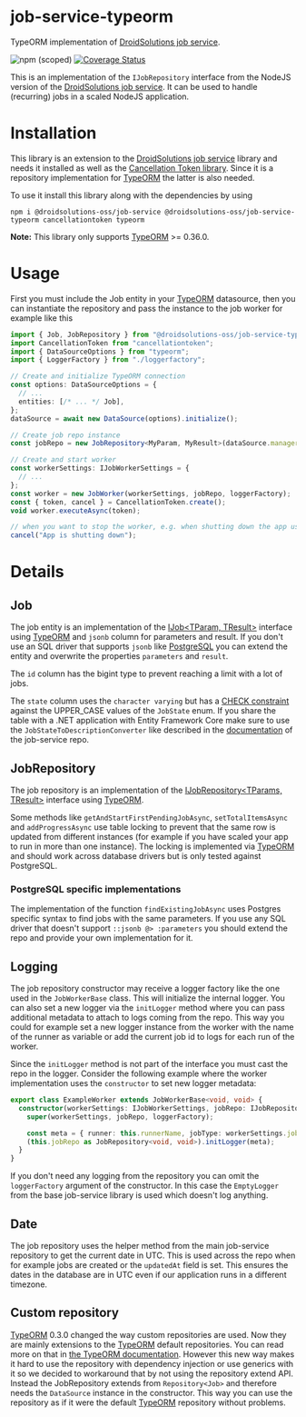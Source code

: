 # job-service-typeorm

TypeORM implementation of [DroidSolutions job service](https://github.com/droidsolutions/job-service).

![npm (scoped)](https://img.shields.io/npm/v/@droidsolutions-oss/job-service-typeorm)
[![Coverage Status](https://coveralls.io/repos/github/droidsolutions/job-service-typeorm/badge.svg?branch=main)](https://coveralls.io/github/droidsolutions/job-service-typeorm?branch=main)

This is an implementation of the `IJobRepository` interface from the NodeJS version of the [DroidSolutions job service](https://github.com/droidsolutions/job-service). It can be used to handle (recurring) jobs in a scaled NodeJS application.

# Installation

This library is an extension to the [DroidSolutions job service](https://github.com/droidsolutions/job-service) library and needs it installed as well as the [Cancellation Token library](https://github.com/conradreuter/cancellationtoken). Since it is a repository implementation for [TypeORM](https://typeorm.io) the latter is also needed.

To use it install this library along with the dependencies by using

`npm i @droidsolutions-oss/job-service @droidsolutions-oss/job-service-typeorm cancellationtoken typeorm`

**Note:** This library only supports [TypeORM](https://typeorm.io) >= 0.36.0.

# Usage

First you must include the Job entity in your [TypeORM](https://typeorm.io) datasource, then you can instantiate the repository and pass the instance to the job worker for example like this

```ts
import { Job, JobRepository } from "@droidsolutions-oss/job-service-typeorm";
import CancellationToken from "cancellationtoken";
import { DataSourceOptions } from "typeorm";
import { LoggerFactory } from "./loggerfactory";

// Create and initialize TypeORM connection
const options: DataSourceOptions = {
  // ...
  entities: [/* ... */ Job],
};
dataSource = await new DataSource(options).initialize();

// Create job repo instance
const jobRepo = new JobRepository<MyParam, MyResult>(dataSource.manager, undefined, loggerFactory);

// Create and start worker
const workerSettings: IJobWorkerSettings = {
  // ...
};
const worker = new JobWorker(workerSettings, jobRepo, loggerFactory);
const { token, cancel } = CancellationToken.create();
void worker.executeAsync(token);

// when you want to stop the worker, e.g. when shutting down the app use the cancellation token
cancel("App is shutting down");
```

# Details

## Job

The job entity is an implementation of the [IJob<TParam, TResult>](https://github.com/droidsolutions/job-service/tree/develop#ijobtparams-tresult) interface using [TypeORM](https://typeorm.io) and `jsonb` column for parameters and result. If you don't use an SQL driver that supports `jsonb` like [PostgreSQL](postgresql.org/) you can extend the entity and overwrite the properties `parameters` and `result`.

The `id` column has the bigint type to prevent reaching a limit with a lot of jobs.

The `state` column uses the `character varying` but has a [CHECK constraint](https://www.postgresql.org/docs/current/ddl-constraints.html#DDL-CONSTRAINTS-CHECK-CONSTRAINTS) against the UPPER_CASE values of the `JobState` enum. If you share the table with a .NET application with Entity Framework Core make sure to use the `JobStateToDescriptionConverter` like described in the [documentation](https://github.com/droidsolutions/job-service#aspnet-core) of the job-service repo.

## JobRepository

The job repository is an implementation of the [IJobRepository<TParams, TResult>](https://github.com/droidsolutions/job-service/tree/develop#ijobrepositorytparams-tresult) interface using [TypeORM](https://typeorm.io).

Some methods like `getAndStartFirstPendingJobAsync`, `setTotalItemsAsync` and `addProgressAsync` use table locking to prevent that the same row is updated from different instances (for example if you have scaled your app to run in more than one instance). The locking is implemented via [TypeORM](https://typeorm.io) and should work across database drivers but is only tested against PostgreSQL.

### PostgreSQL specific implementations

The implementation of the function `findExistingJobAsync` uses Postgres specific syntax to find jobs with the same parameters. If you use any SQL driver that doesn't support `::jsonb @> :parameters` you should extend the repo and provide your own implementation for it.

## Logging

The job repository constructor may receive a logger factory like the one used in the `JobWorkerBase` class. This will initialize the internal logger. You can also set a new logger via the `initLogger` method where you can pass additional metadata to attach to logs coming from the repo. This way you could for example set a new logger instance from the worker with the name of the runner as variable or add the current job id to logs for each run of the worker.

Since the `initLogger` method is not part of the interface you must cast the repo in the logger. Consider the following example where the worker implementation uses the `constructor` to set new logger metadata:

```ts
export class ExampleWorker extends JobWorkerBase<void, void> {
  constructor(workerSettings: IJobWorkerSettings, jobRepo: IJobRepository<void, void>, loggerFactory: LoggerFactory) {
    super(workerSettings, jobRepo, loggerFactory);

    const meta = { runner: this.runnerName, jobType: workerSettings.jobType };
    (this.jobRepo as JobRepository<void, void>).initLogger(meta);
  }
}
```

If you don't need any logging from the repository you can omit the `loggerFactory` argument of the constructor. In this case the `EmptyLogger` from the base job-service library is used which doesn't log anything.

## Date

The job repository uses the helper method from the main job-service repository to get the current date in UTC. This is used across the repo when for example jobs are created or the `updatedAt` field is set. This ensures the dates in the database are in UTC even if our application runs in a different timezone.

## Custom repository

[TypeORM](https://typeorm.io) 0.3.0 changed the way custom repositories are used. Now they are mainly extensions to the [TypeORM](https://typeorm.io) default repositories. You can read more on that in [the TypeORM documentation](https://typeorm.io/custom-repository). However this new way makes it hard to use the repository with dependency injection or use generics with it so we decided to workaround that by not using the repository extend API. Instead the JobRepository extends from `Repository<Job>` and therefore needs the `DataSource` instance in the constructor. This way you can use the repository as if it were the default [TypeORM](https://typeorm.io) repository without problems.
